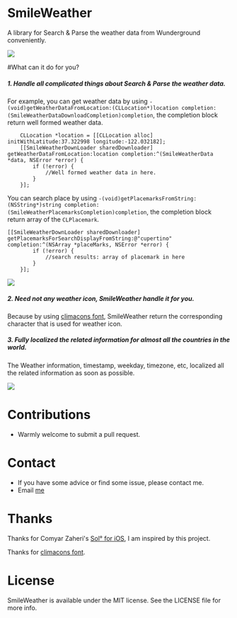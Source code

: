 # SmileWeather

A library for Search & Parse the weather data from Wunderground conveniently.

![](https://raw.githubusercontent.com/liu044100/SmileWeather/master/SmileWeather-Example/demo_gif/pro_big.png)

#What can it do for you?


##### 1. Handle all complicated things about Search & Parse the weather data.

For example, you can get weather data by using `-(void)getWeatherDataFromLocation:(CLLocation*)location completion:(SmileWeatherDataDownloadCompletion)completion`, the completion block return well formed weather data.

```
    CLLocation *location = [[CLLocation alloc] initWithLatitude:37.322998 longitude:-122.032182];
    [[SmileWeatherDownLoader sharedDownloader] getWeatherDataFromLocation:location completion:^(SmileWeatherData *data, NSError *error) {
        if (!error) {
            //Well formed weather data in here.
        }
    }];
```

You can search place by using `-(void)getPlacemarksFromString:(NSString*)string completion:(SmileWeatherPlacemarksCompletion)completion`, the completion block return array of the `CLPlacemark`.

```
[[SmileWeatherDownLoader sharedDownloader] getPlacemarksForSearchDisplayFromString:@"cupertino" completion:^(NSArray *placeMarks, NSError *error) {
        if (!error) {
            //search results: array of placemark in here
        }
    }];
```

![](https://raw.githubusercontent.com/liu044100/SmileWeather/master/SmileWeather-Example/demo_gif/search.png)


##### 2. Need not any weather icon, SmileWeather handle it for you. 

Because by using [climacons font](http://adamwhitcroft.com/climacons/), SmileWeather return the corresponding character that is used for weather icon.

##### 3. Fully localized the related information for almost all the countries in the world.

The Weather information, timestamp, weekday, timezone, etc, localized all the related information as soon as possible.

![](https://raw.githubusercontent.com/liu044100/SmileWeather/master/SmileWeather-Example/demo_gif/localization.png)

# Contributions

* Warmly welcome to submit a pull request.

# Contact

* If you have some advice or find some issue, please contact me.
* Email [me](liu044100@gmail.com)

# Thanks

Thanks for Comyar Zaheri's [Sol° for iOS](https://github.com/comyarzaheri/Sol), I am inspired by this project.

Thanks for [climacons font](http://adamwhitcroft.com/climacons/).

# License

SmileWeather is available under the MIT license. See the LICENSE file for more info.
